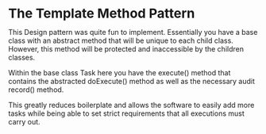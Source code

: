 <p><strong><span style="font-size: 26px;">The Template Method Pattern</span></strong></p>
<p>This Design pattern was quite fun to implement. Essentially you have a base class with an abstract method that will be unique to each child class. However, this method will be protected and inaccessible by the children classes.</p>
<p>Within the base class Task here you have the execute() method that contains the abstracted doExecute() method as well as the necessary audit record() method.</p>
<p>This greatly reduces boilerplate and allows the software to easily add more tasks while being able to set strict requirements that all executions must carry out.</p>